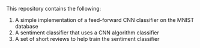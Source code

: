 This repository contains the following:

1. A simple implementation of a feed-forward CNN classifier on the MNIST database
2. A sentiment classifier that uses a CNN algorithm classifier
3. A set of short reviews to help train the sentiment classifier